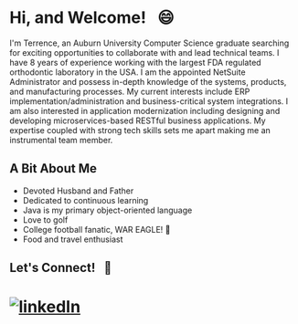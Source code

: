 # Hi, and Welcome!  &nbsp;  😄    

I'm Terrence, an Auburn University Computer Science graduate searching for exciting opportunities to collaborate with and lead technical teams. I have 8 years of experience working with the largest FDA regulated orthodontic laboratory in the USA. I am the appointed NetSuite Administrator and possess in-depth knowledge of the systems, products, and manufacturing processes. My current interests include ERP implementation/administration and business-critical system integrations. I am also interested in application modernization including designing and developing microservices-based RESTful business applications. My expertise coupled with strong tech skills sets me apart making me an instrumental team member. 


## A Bit About Me
<ul>
  <li>Devoted Husband and Father</li>
  <li>Dedicated to continuous learning</li>  
  <li>Java is my primary object-oriented language</li>
  <li>Love to golf</li>
  <li>College football fanatic, WAR EAGLE! 🦅</li>
  <li>Food and travel enthusiast</li>
</ul>




## Let's Connect! &nbsp; :link:

# [![linkedIn](https://user-images.githubusercontent.com/51840702/209761293-013fbabc-4c06-4b06-be47-ebce03eaf27a.svg)](https://www.linkedin.com/in/terrencebamberg/)


<!--
**TerrenceBamberg/TerrenceBamberg** is a ✨ _special_ ✨ repository because its `README.md` (this file) appears on your GitHub profile.

Here are some ideas to get you started:

- 🔭 I’m currently working on ...
- 🌱 I’m currently learning ...
- 👯 I’m looking to collaborate on ...
- 🤔 I’m looking for help with ...
- 💬 Ask me about ...
- 📫 How to reach me: ...
- 😄 Pronouns: ...
- ⚡ Fun fact: ...
-->


